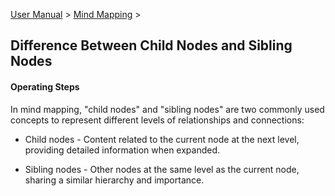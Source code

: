 [User Manual](/dragonnest/drawnote/manual/en) > [Mind Mapping](/dragonnest/drawnote/manual/en/mind_mapping) >

Difference Between Child Nodes and Sibling Nodes
---
#### Operating Steps

In mind mapping, "child nodes" and "sibling nodes" are two commonly used concepts to represent different levels of relationships and connections:

- Child nodes - Content related to the current node at the next level, providing detailed information when expanded.

- Sibling nodes - Other nodes at the same level as the current node, sharing a similar hierarchy and importance.